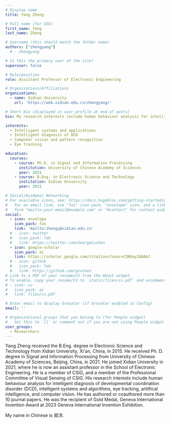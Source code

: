 ```yaml
---
# Display name
title: Yang Zheng

# Full name (for SEO)
first_name: Yang
last_name: Zheng

# Username (this should match the folder name)
authors: ["zhengyang"]
  # - zhengyang

# Is this the primary user of the site?
superuser: false

# Role/position
role: Assistant Professor of Electronic Engineering

# Organizations/Affiliations
organizations:
  - name: Xidian University
    url: 'https://web.xidian.edu.cn/zhengyang/'

# Short bio (displayed in user profile at end of posts)
bio: My research interests include human behaviour analysis for intelligent diagnosis of developmental coordination disorder, aritifical intelligence, and computer vision.

interests:
  - Intelligent systems and applications
  - Intelligent diagnosis of DCD
  - Computer vision and pattern recognition
  - Eye tracking

education:
  courses:
    - course: Ph.D. in Signal and Information Processing
      institution: University of Chinese Academy of Sciences
      year: 2021
    - course: B.Eng. in Electronic Science and Technology
      institution: Xidian University
      year: 2015

# Social/Academic Networking
# For available icons, see: https://docs.hugoblox.com/getting-started/page-builder/#icons
#   For an email link, use "fas" icon pack, "envelope" icon, and a link in the
#   form "mailto:your-email@example.com" or "#contact" for contact widget.
social:
  - icon: envelope
    icon_pack: fas
    link: 'mailto:zhengy@xidian.edu.cn'
  # - icon: twitter
  #   icon_pack: fab
  #   link: https://twitter.com/GeorgeCushen
  - icon: google-scholar
    icon_pack: ai
    link: https://scholar.google.com/citations?user=C5NUoyIAAAAJ
  # - icon: github
  #   icon_pack: fab
  #   link: https://github.com/gcushen
# Link to a PDF of your resume/CV from the About widget.
# To enable, copy your resume/CV to `static/files/cv.pdf` and uncomment the lines below.
# - icon: cv
#   icon_pack: ai
#   link: files/cv.pdf

# Enter email to display Gravatar (if Gravatar enabled in Config)
email: ''

# Organizational groups that you belong to (for People widget)
#   Set this to `[]` or comment out if you are not using People widget.
user_groups:
  - Researchers
---
```


Yang Zheng received the B.Eng. degree in Electronic Science and Technology from Xidian University, Xi'an, China, in 2015. He received Ph. D. degree in Signal and Information Processing from University of Chinese Academy of Sciences, Beijing, China, in 2021. He joined Xidian University in 2021, where he is now an assistant professor in the School of Electronic Engineering. He is a member of CSIG, and a member of the Professional Committee of Visual Sensing of CSIG. His research interests include human behaviour analysis for intelligent diagnosis of developmental coordination disorder (DCD), intelligent systems and algorithms, eye tracking, aritifical intelligence, and computer vision. He has authored or coauthored more than 10 journal papers. He was the recipient of Gold Medal, Geneva International Invention Award at 2023 Geneva International Invention Exhibition.

My name in Chinese is 郑洋.